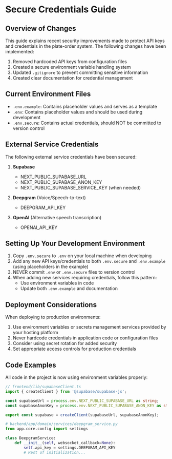 # Secure Credentials Guide

## Overview of Changes

This guide explains recent security improvements made to protect API keys and credentials in the plate-order system. The following changes have been implemented:

1. Removed hardcoded API keys from configuration files
2. Created a secure environment variable handling system
3. Updated `.gitignore` to prevent committing sensitive information
4. Created clear documentation for credential management

## Current Environment Files

- `.env.example`: Contains placeholder values and serves as a template
- `.env`: Contains placeholder values and should be used during development
- `.env.secure`: Contains actual credentials, should NOT be committed to version control

## External Service Credentials

The following external service credentials have been secured:

1. **Supabase**
   - NEXT_PUBLIC_SUPABASE_URL
   - NEXT_PUBLIC_SUPABASE_ANON_KEY
   - NEXT_PUBLIC_SUPABASE_SERVICE_KEY (when needed)

2. **Deepgram** (Voice/Speech-to-text)
   - DEEPGRAM_API_KEY

3. **OpenAI** (Alternative speech transcription)
   - OPENAI_API_KEY

## Setting Up Your Development Environment

1. Copy `.env.secure` to `.env` on your local machine when developing
2. Add any new API keys/credentials to both `.env.secure` and `.env.example` (using placeholders in the example)
3. NEVER commit `.env` or `.env.secure` files to version control
4. When adding new services requiring credentials, follow this pattern:
   - Use environment variables in code
   - Update both `.env.example` and documentation

## Deployment Considerations

When deploying to production environments:

1. Use environment variables or secrets management services provided by your hosting platform
2. Never hardcode credentials in application code or configuration files
3. Consider using secret rotation for added security
4. Set appropriate access controls for production credentials

## Code Examples

All code in the project is now using environment variables properly:

```typescript
// frontend/lib/supabaseClient.ts
import { createClient } from '@supabase/supabase-js';

const supabaseUrl = process.env.NEXT_PUBLIC_SUPABASE_URL as string;
const supabaseAnonKey = process.env.NEXT_PUBLIC_SUPABASE_ANON_KEY as string;

export const supabase = createClient(supabaseUrl, supabaseAnonKey);
```

```python
# backend/app/domain/services/deepgram_service.py
from app.core.config import settings

class DeepgramService:
    def __init__(self, websocket_callback=None):
        self.api_key = settings.DEEPGRAM_API_KEY
        # Rest of initialization...